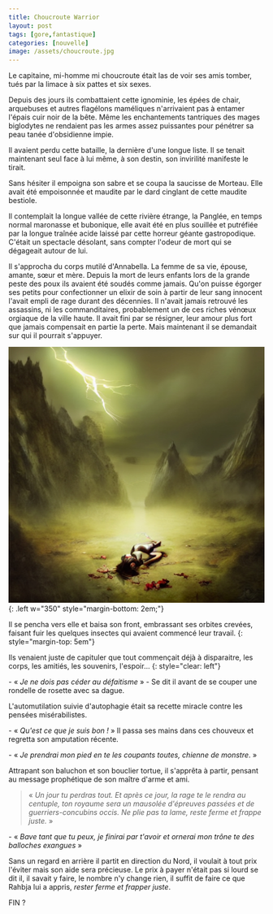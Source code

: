 ```yaml
---
title: Choucroute Warrior
layout: post
tags: [gore,fantastique]
categories: [nouvelle]
image: /assets/choucroute.jpg
---
```


Le capitaine, mi-homme mi choucroute était las de voir ses amis tomber, tués par la limace à six pattes et six sexes.

Depuis des jours ils combattaient cette ignominie, les épées de chair, arquebuses et autres flagélons maméliques n'arrivaient pas à entamer l'épais cuir noir de la bête.
Même les enchantements tantriques des mages biglodytes ne rendaient pas les armes assez puissantes pour pénétrer sa peau tanée d'obsidienne impie.

Il avaient perdu cette bataille, la dernière d'une longue liste. Il se tenait maintenant seul face à lui même, à son destin, son invirilité manifeste le tirait.

Sans hésiter il empoigna son sabre et se coupa la saucisse de Morteau. Elle avait été empoisonnée et maudite par le dard cinglant de cette maudite bestiole.

Il contemplait la longue vallée de cette rivière étrange, la Panglée, en temps normal maronasse et bubonique, elle avait été en plus souillée et putréfiée par la longue traînée acide laissé par cette horreur géante gastropodique. C'était un spectacle désolant, sans compter l'odeur de mort qui se dégageait autour de lui.



Il s'approcha du corps mutilé d'Annabella. La femme de sa vie, épouse, amante, sœur et mère. 
Depuis la mort de leurs enfants lors de la grande peste des poux ils avaient été soudés comme jamais. Qu'on puisse égorger ses petits pour confectionner un elixir de soin à partir de leur sang innocent l'avait empli de rage durant des décennies. Il n'avait jamais retrouvé les assassins, ni les commanditaires, probablement un de ces riches vénœux orgiaque de la ville haute. Il avait fini par se résigner, leur amour plus fort que jamais compensait en partie la perte.
Mais maintenant il se demandait sur qui il pourrait s'appuyer.

![woman](/assets/mother-wife.jpg){: .left w="350" style="margin-bottom: 2em;"}

Il se pencha vers elle et baisa son front, embrassant ses orbites crevées, faisant fuir les quelques insectes qui avaient commencé leur travail.
{: style="margin-top: 5em"}


Ils venaient juste de capituler que tout commençait déjà à disparaitre, les corps, les amitiés, les souvenirs, l'espoir...
{: style="clear: left"}

\- « _Je ne dois pas céder au défaitisme_ » - Se dit il avant de se couper une rondelle de rosette avec sa dague.

L'automutilation suivie d'autophagie était sa recette miracle contre les pensées misérabilistes.

\- « _Qu'est ce que je suis bon !_ »
Il passa ses mains dans ces chouveux et regretta son amputation récente.

\- « _Je prendrai mon pied en te les coupants toutes, chienne de monstre_. »


Attrapant son baluchon et son bouclier tortue, il s'apprêta à partir, pensant au message prophétique de son maître d'arme et ami. 

> « _Un jour tu perdras tout. Et après ce jour, la rage te le rendra au centuple, ton royaume sera un mausolée d'épreuves passées et de guerriers-concubins occis. Ne plie pas ta lame, reste ferme et frappe juste._ »

\- « _Bave tant que tu peux, je finirai par t'avoir et ornerai mon trône te des balloches exangues_ »

Sans un regard en arrière il partit en direction du Nord, il voulait à tout prix l'éviter mais son aide sera précieuse. Le prix à payer n'était pas si lourd se dit il, il savait y faire, le nombre n'y change rien, il suffit de faire ce que Rahbja lui a appris, _rester ferme et frapper juste_.

FIN ?